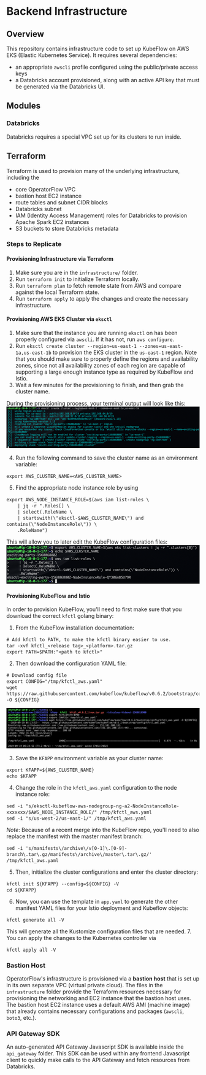# Backend Infrastructure

## Overview

This repository contains infrastructure code to set up KubeFlow on AWS EKS (Elastic Kubernetes Service). 
It requires several dependencies:

* an appropriate `awscli` profile configured using the public/private access keys
* a Databricks account provisioned, along with an active API key that must be generated via the Databricks UI.

## Modules

### Databricks

Databricks requires a special VPC set up for its clusters to run inside. 

## Terraform

Terraform is used to provision many of the underlying infrastructure, including the

* core OperatorFlow VPC
* bastion host EC2 instance
* route tables and subnet CIDR blocks
* Databricks subnet
* IAM (Identity Access Management) roles for Databricks to provision Apache Spark EC2 instances
* S3 buckets to store Databricks metadata

### Steps to Replicate

#### Provisioning Infrastructure via Terraform

1. Make sure you are in the `infrastructure/` folder.
2. Run `terraform init` to initialize Terraform locally.
3. Run `terraform plan` to fetch remote state from AWS and compare against the local Terraform state.
4. Run `terraform apply` to apply the changes and create the necessary infrastructure. 

#### Provisioning AWS EKS Cluster via `eksctl`

1. Make sure that the instance you are running `eksctl` on has been properly configured via `awscli`. If it has not, run `aws configure`.
2. Run `eksctl create cluster --region=us-east-1 --zones=us-east-1a,us-east-1b` to provision the EKS cluster in the `us-east-1` region. Note that
you should make sure to properly define the regions and availability zones, since not all availability zones of each region are capable
of supporting a large enough instance type as required by KubeFlow and Istio.
3. Wait a few minutes for the provisioning to finish, and then grab the cluster name.

During the provisioning process, your terminal output will look like this:
![Image](static/setup_eksctl.png)

4. Run the following command to save the cluster name as an environment variable:
```shell script
export AWS_CLUSTER_NAME=<AWS_CLUSTER_NAME>
```
5. Find the appropriate node instance role by using
```shell script
export AWS_NODE_INSTANCE_ROLE=$(aws iam list-roles \
    | jq -r ".Roles[] \
    | select(.RoleName \
    | startswith(\"eksctl-$AWS_CLUSTER_NAME\") and contains(\"NodeInstanceRole\")) \
    .RoleName")
```
This will allow you to later edit the KubeFlow configuration files:
![Image](static/get_cluster_info.png)

#### Provisioning KubeFlow and Istio

In order to provision KubeFlow, you'll need to first make sure that you download the correct `kfctl` golang binary:

1. From the KubeFlow installation documentation:
```shell script
# Add kfctl to PATH, to make the kfctl binary easier to use.
tar -xvf kfctl_<release tag>_<platform>.tar.gz
export PATH=$PATH:"<path to kfctl>"
```
2. Then download the configuration YAML file:
```shell script
# Download config file
export CONFIG="/tmp/kfctl_aws.yaml"
wget https://raw.githubusercontent.com/kubeflow/kubeflow/v0.6.2/bootstrap/config/kfctl_aws.yaml -O ${CONFIG}
```
![Image](static/tarball.png)

3. Save the `KFAPP` environment variable as your cluster name:
```shell script
export KFAPP=${AWS_CLUSTER_NAME}
echo $KFAPP
```
4. Change the role in the `kfctl_aws.yaml` configuration to the node instance role:
```shell script
sed -i "s/eksctl-kubeflow-aws-nodegroup-ng-a2-NodeInstanceRole-xxxxxxx/$AWS_NODE_INSTANCE_ROLE/" /tmp/kfctl_aws.yaml
sed -i "s/us-west-2/us-east-1/" /tmp/kfctl_aws.yaml
```
*Note*: Because of a recent merge into the KubeFlow repo, you'll need to also replace the manifest with the master manifest branch:
```shell script
sed -i 's/manifests\/archive\/v[0-1]\.[0-9]-branch\.tar\.gz/manifests\/archive\/master\.tar\.gz/' /tmp/kfctl_aws.yaml
```

5. Then, initialize the cluster configurations and enter the cluster directory:
```shell script
kfctl init ${KFAPP} --config=${CONFIG} -V
cd ${KFAPP}
```
6. Now, you can use the template in `app.yaml` to generate the other manifest YAML files for your Istio deployment and Kubeflow objects:
```shell script
kfctl generate all -V
```
This will generate all the Kustomize configuration files that are needed.
7. You can apply the changes to the Kubernetes controller via
```shell script
kfctl apply all -V
```

### Bastion Host

OperatorFlow's infrastructure is provisioned via a **bastion host** that is set up in its own separate VPC 
(virtual private cloud). The files in the `infrastructure` folder provide the Terraform resources necessary for provisioning the
networking and EC2 instance that the bastion host uses. The bastion host EC2 instance uses a default AWS AMI (machine image) that already
contains necessary configurations and packages (`awscli`, `boto3`, etc.).

### API Gateway SDK

An auto-generated API Gateway Javascript SDK is available inside the `api_gateway` folder. This SDK can be used within any frontend Javascript
client to quickly make calls to the API Gateway and fetch resources from Databricks.